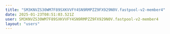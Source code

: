 ```yaml
---
title: "SM3KNVZS30WM7F89SXKVVFY4SN9RMPZZ9FX929N0V.fastpool-v2-member4"
date: 2025-01-23T08:51:03.521Z
user: SM3KNVZS30WM7F89SXKVVFY4SN9RMPZZ9FX929N0V.fastpool-v2-member4
layout: "users"
---
```

    